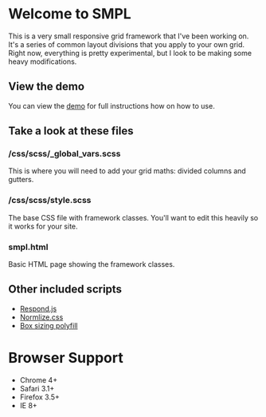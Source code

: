 # Welcome to SMPL
This is a very small responsive grid framework that I've been working on. It's a series of common layout divisions that you apply to your own grid. Right now, everything is pretty experimental, but I look to be making some heavy modifications.

## View the demo
You can view the <a href="http://smpl.jaredcunha.com/">demo</a> for full instructions how on how to use.

## Take a look at these files
### /css/scss/_global_vars.scss
This is where you will need to add your grid maths: divided columns and gutters. 

### /css/scss/style.scss
The base CSS file with framework classes. You'll want to edit this heavily so it works for your site. 

### smpl.html
Basic HTML page showing the framework classes.

## Other included scripts
- <a href="https://github.com/scottjehl/Respond">Respond.js</a>
- <a href="http://necolas.github.com/normalize.css/">Normlize.css</a>
- <a href="https://github.com/Schepp/box-sizing-polyfill">Box sizing polyfill</a>


# Browser Support
- Chrome 4+
- Safari 3.1+
- Firefox 3.5+
- IE 8+ 
